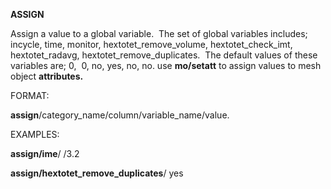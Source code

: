  **ASSIGN**

  Assign a value to a global variable.  The set of global variables
  includes; incycle, time, monitor, hextotet\_remove\_volume,
  hextotet\_check\_imt, hextotet\_radavg,
  hextotet\_remove\_duplicates.  The default values of these variables
  are; 0,  0, no, yes, no, no. use **mo/setatt** to assign values to
  mesh object **attributes.**

 FORMAT:

  **assign**/category\_name/column/variable\_name/value.

 EXAMPLES:

  **assign/ime**/ /3.2

  **assign/hextotet\_remove\_duplicates**/ yes
